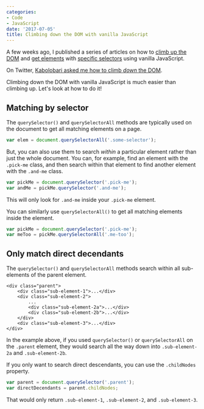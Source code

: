 ```yaml
---
categories:
- Code
- JavaScript
date: '2017-07-05'
title: Climbing down the DOM with vanilla JavaScript
---
```


A few weeks ago, I published a series of articles on how to [climb up the DOM](/how-to-get-the-closest-parent-element-with-a-matching-selector-using-vanilla-javascript/) and [get elements](/how-to-get-all-parent-elements-with-vanilla-javascript/) with [specific selectors](/climbing-up-the-dom-until-you-hit-a-match-with-vanilla-javascript/) using vanilla JavaScript.

On Twitter, [Kabolobari asked me how to climb *down* the DOM](https://twitter.com/Kabolobari/status/877579377503985664).

Climbing down the DOM with vanilla JavaScript is much easier than climbing up. Let's look at how to do it!

## Matching by selector

The `querySelector()` and `querySelectorAll` methods are typically used on the document to get all matching elements on a page.

```javascript
var elem = document.querySelectorAll('.some-selector');
```

But, you can also use them to search *within* a particular element rather than just the whole document. You can, for example, find an element with the `.pick-me` class, and then search within that element to find another element with the `.and-me` class.

```javascript
var pickMe = document.querySelector('.pick-me');
var andMe = pickMe.querySelector('.and-me');
```

This will only look for `.and-me` inside your `.pick-me` element.

You can similarly use `querySelectorAll()` to get all matching elements inside the element.

```javascript
var pickMe = document.querySelector('.pick-me');
var meToo = pickMe.querySelectorAll('.me-too');
```

## Only match direct decendants

The `querySelector()` and `querySelectorAll` methods search within all sub-elements of the parent element.

```markup
<div class="parent">
	<div class="sub-element-1">...</div>
	<div class="sub-element-2">
		...
		<div class="sub-element-2a">...</div>
		<div class="sub-element-2b">...</div>
	</div>
	<div class="sub-element-3">...</div>
</div>
```

In the example above, if you used `querySelector()` or `querySelectorAll` on the `.parent` element, they would search all the way down into `.sub-element-2a` and `.sub-element-2b`.

If you only want to search direct descendants, you can use the `.childNodes` property.

```javascript
var parent = document.querySelector('.parent');
var directDecendants = parent.childNodes;
```

That would only return `.sub-element-1`, `.sub-element-2`, and `.sub-element-3`.